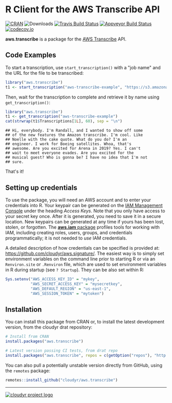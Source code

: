# R Client for the AWS Transcribe API

[![CRAN](https://www.r-pkg.org/badges/version/aws.transcribe)](https://cran.r-project.org/package=aws.transcribe)
![Downloads](https://cranlogs.r-pkg.org/badges/aws.transcribe)
[![Travis Build Status](https://travis-ci.org/cloudyr/aws.transcribe.png?branch=master)](https://travis-ci.org/cloudyr/aws.transcribe)
[![Appveyor Build Status](https://ci.appveyor.com/api/projects/status/PROJECTNUMBER?svg=true)](https://ci.appveyor.com/project/cloudyr/aws.transcribe)
[![codecov.io](https://codecov.io/github/cloudyr/aws.transcribe/coverage.svg?branch=master)](https://codecov.io/github/cloudyr/aws.transcribe?branch=master)

**aws.transcribe** is a package for the [AWS Transcribe](https://aws.amazon.com/transcribe/) API.

## Code Examples

To start a transcription, use `start_transcription()` with a "job name" and the URL for the file to be transcribed:

```R
library("aws.transcribe")
t1 <- start_transcription("aws-transcribe-example", "https://s3.amazonaws.com/randhunt-transcribe-demo-us-east-1/out.mp3")
```

Then, wait for the transcription to complete and retrieve it by name using `get_transcription()`:


```r
library("aws.transcribe")
t1 <- get_transcription("aws-transcribe-example")
cat(strwrap(t1$Transcriptions[1L], 60), sep = "\n")
```

```
## Hi, everybody. I'm Randall, and I wanted to show off some
## of the new features the Amazon transcribe. I'm cool. Like
## Noelle with the cake quote. What do you do? I'm an
## engineer. I work for Boeing satellites. Whoa, that's
## awesome. Are you excited for Arena in 2019? Yes. I can't
## wait to meet everyone evades. Are you excited for the
## musical guest? Who is gonna be? I have no idea that I'm not
## sure.
```

That's it!

## Setting up credentials

To use the package, you will need an AWS account and to enter your credentials into R. Your keypair can be generated on the [IAM Management Console](https://aws.amazon.com/) under the heading *Access Keys*. Note that you only have access to your secret key once. After it is generated, you need to save it in a secure location. New keypairs can be generated at any time if yours has been lost, stolen, or forgotten. The [**aws.iam** package](https://github.com/cloudyr/aws.iam) profiles tools for working with IAM, including creating roles, users, groups, and credentials programmatically; it is not needed to *use* IAM credentials.

A detailed description of how credentials can be specified is provided at: https://github.com/cloudyr/aws.signature/. The easiest way is to simply set environment variables on the command line prior to starting R or via an `Renviron.site` or `.Renviron` file, which are used to set environment variables in R during startup (see `? Startup`). They can be also set within R:

```R
Sys.setenv("AWS_ACCESS_KEY_ID" = "mykey",
           "AWS_SECRET_ACCESS_KEY" = "mysecretkey",
           "AWS_DEFAULT_REGION" = "us-east-1",
           "AWS_SESSION_TOKEN" = "mytoken")
```


## Installation

You can install this package from CRAN or, to install the latest development version, from the cloudyr drat repository:

```R
# Install from CRAN
install.packages("aws.transcribe")

# Latest version passing CI tests, from drat repo
install.packages("aws.transcribe", repos = c(getOption("repos"), "http://cloudyr.github.io/drat"))
```

You can also pull a potentially unstable version directly from GitHub, using the `remotes` package:

```R
remotes::install_github("cloudyr/aws.transcribe")
```



---
[![cloudyr project logo](https://i.imgur.com/JHS98Y7.png)](https://github.com/cloudyr)
